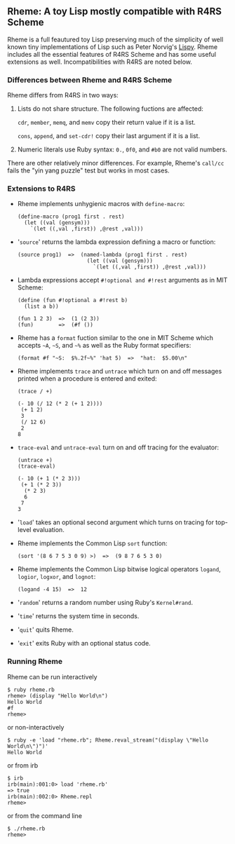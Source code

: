 ## Rheme: A toy Lisp mostly compatible with R4RS Scheme

Rheme is a full feautured toy Lisp preserving much of the simplicity of well known tiny implementations of Lisp such as Peter Norvig's [Lispy](https://norvig.com/lispy.html). Rheme includes all the essential features of R4RS Scheme and has some useful extensions as well. Incompatibilities with R4RS are noted below.

### Differences between Rheme and R4RS Scheme

Rheme differs from R4RS in two ways:

1. Lists do not share structure. The following fuctions are affected:

   `cdr`, `member`, `memq`, and `memv` copy their return value if it is a list.

   `cons`, `append`, and `set-cdr!` copy their last argument if it is a list.

2. Numeric literals use Ruby syntax: `0.`, `0f0`, and `#b0` are not valid numbers.

There are other relatively minor differences. For example, Rheme's `call/cc` fails the "yin yang puzzle" test but works in most cases.

### Extensions to R4RS

* Rheme implements unhygienic macros with `define-macro`:
  ```
  (define-macro (prog1 first . rest)
    (let ((val (gensym)))
      `(let ((,val ,first)) ,@rest ,val)))
  ```
* '`source`' returns the lambda expression defining a macro or function:
  ```
  (source prog1)  =>  (named-lambda (prog1 first . rest)
                        (let ((val (gensym)))
                          `(let ((,val ,first)) ,@rest ,val)))
  ```
* Lambda expressions accept `#!optional and #!rest` arguments as in MIT Scheme:
  ```
  (define (fun #!optional a #!rest b)
    (list a b))

  (fun 1 2 3)  =>  (1 (2 3))
  (fun)        =>  (#f ())
  ```
* Rheme has a `format` fuction similar to the one in MIT Scheme which accepts `~A`, `~S`, and `~%` as well as the Ruby format specifiers:
  ```
  (format #f "~S:  $%.2f~%" 'hat 5)  =>  "hat:  $5.00\n"
  ```
* Rheme implements `trace` and `untrace` which turn on and off messages printed when a procedure is entered and exited:
  ```
  (trace / +)

  (- 10 (/ 12 (* 2 (+ 1 2))))
   (+ 1 2)
   3
   (/ 12 6)
   2
  8
  ```
* `trace-eval` and `untrace-eval` turn on and off tracing for the evaluator:
  ```
  (untrace +)
  (trace-eval)

  (- 10 (+ 1 (* 2 3)))
   (+ 1 (* 2 3))
    (* 2 3)
    6
   7
  3
  ```
* '`load`' takes an optional second argument which turns on tracing for top-level evaluation.

* Rheme implements the Common Lisp `sort` function:
  ```
  (sort '(8 6 7 5 3 0 9) >)  =>  (9 8 7 6 5 3 0)
  ```
* Rheme implements the Common Lisp bitwise logical operators `logand`, `logior`, `logxor`, and `lognot`:
  ```
  (logand -4 15)  =>  12
  ```
* '`random`' returns a random number using Ruby's `Kernel#rand`.

* '`time`' returns the system time in seconds.

* '`quit`' quits Rheme.

* '`exit`' exits Ruby with an optional status code.

### Running Rheme

Rheme can be run interactively
  ```
  $ ruby rheme.rb
  rheme> (display "Hello World\n")
  Hello World
  #f
  rheme> 
  ```
or non-interactively
  ```
  $ ruby -e 'load "rheme.rb"; Rheme.reval_stream("(display \"Hello World\n\")")'
  Hello World
  ```
or from irb
  ```
  $ irb
  irb(main):001:0> load 'rheme.rb'
  => true
  irb(main):002:0> Rheme.repl
  rheme> 
  ```
or from the command line
  ```
  $ ./rheme.rb
  rheme> 
  ```
